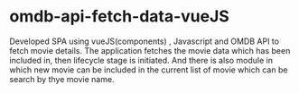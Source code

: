 # omdb-api-fetch-data-vueJS
Developed SPA using vueJS(components) , Javascript and OMDB API to fetch movie details.
The application fetches the movie data which has been included in, then lifecycle stage  is initiated.
And there is also module in which new movie can be included in the current list of movie which can be search by thye movie name.


